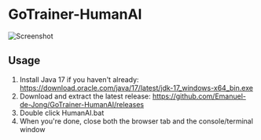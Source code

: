 # GoTrainer-HumanAI

![Screenshot](https://raw.githubusercontent.com/Emanuel-de-Jong/GoTrainer-HumanAI/main/imgs/screenshot.png)

## Usage
1. Install Java 17 if you haven't already: https://download.oracle.com/java/17/latest/jdk-17_windows-x64_bin.exe
2. Download and extract the latest release: https://github.com/Emanuel-de-Jong/GoTrainer-HumanAI/releases
3. Double click HumanAI.bat
4. When you're done, close both the browser tab and the console/terminal window
